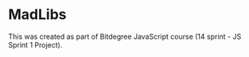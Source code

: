 # MadLibs
This was created as part of Bitdegree JavaScript course (14 sprint - JS Sprint 1 Project).